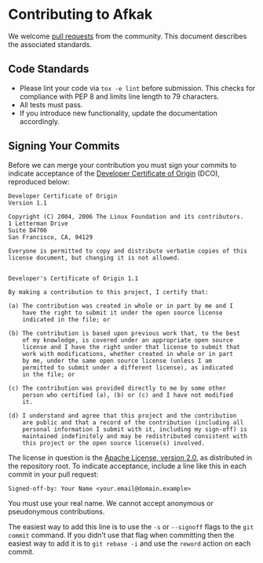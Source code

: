 # Contributing to Afkak

We welcome [pull requests](https://help.github.com/articles/about-pull-requests/) from the community.
This document describes the associated standards.

## Code Standards

* Please lint your code via `tox -e lint` before submission.
  This checks for compliance with PEP 8 and limits line length to 79 characters.
* All tests must pass.
* If you introduce new functionality, update the documentation accordingly.

## Signing Your Commits

Before we can merge your contribution you must sign your commits to indicate acceptance of the [Developer Certificate of Origin](http://developercertificate.org/) (DCO), reproduced below:

    Developer Certificate of Origin
    Version 1.1

    Copyright (C) 2004, 2006 The Linux Foundation and its contributors.
    1 Letterman Drive
    Suite D4700
    San Francisco, CA, 94129

    Everyone is permitted to copy and distribute verbatim copies of this
    license document, but changing it is not allowed.


    Developer's Certificate of Origin 1.1

    By making a contribution to this project, I certify that:

    (a) The contribution was created in whole or in part by me and I
        have the right to submit it under the open source license
        indicated in the file; or

    (b) The contribution is based upon previous work that, to the best
        of my knowledge, is covered under an appropriate open source
        license and I have the right under that license to submit that
        work with modifications, whether created in whole or in part
        by me, under the same open source license (unless I am
        permitted to submit under a different license), as indicated
        in the file; or

    (c) The contribution was provided directly to me by some other
        person who certified (a), (b) or (c) and I have not modified
        it.

    (d) I understand and agree that this project and the contribution
        are public and that a record of the contribution (including all
        personal information I submit with it, including my sign-off) is
        maintained indefinitely and may be redistributed consistent with
        this project or the open source license(s) involved.

The license in question is the [Apache License, version 2.0](./LICENSE), as distributed in the repository root.
To indicate acceptance, include a line like this in each commit in your pull request:

    Signed-off-by: Your Name <your.email@domain.example>

You must use your real name.
We cannot accept anonymous or pseudonymous contributions.

The easiest way to add this line is to use the `-s` or `--signoff` flags to the `git commit` command.
If you didn’t use that flag when committing then the easiest way to add it is to `git rebase -i` and use the `reword` action on each commit.
